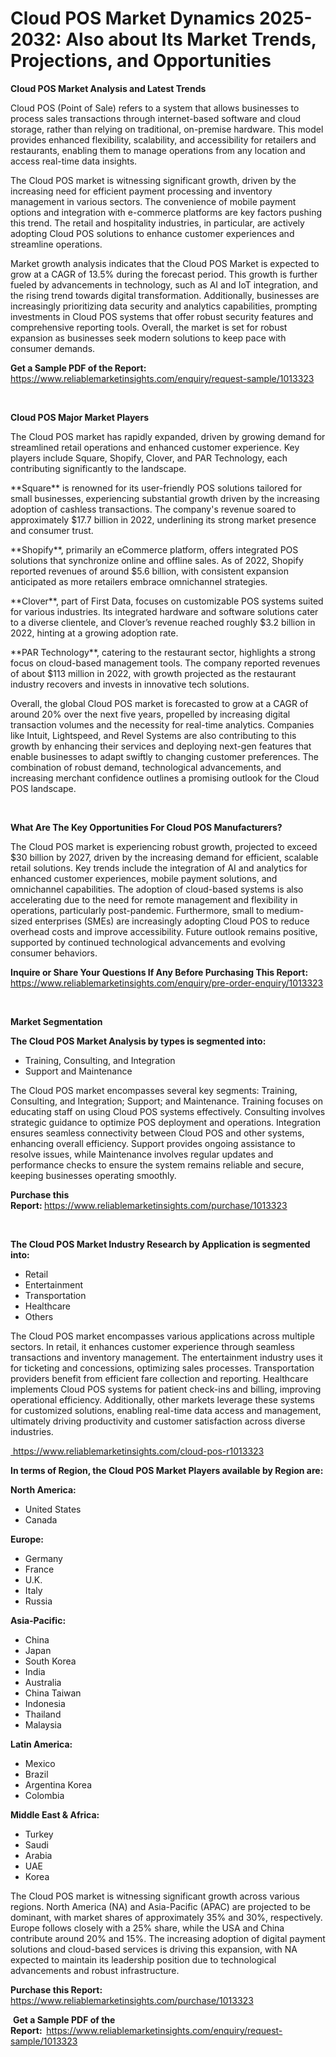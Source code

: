 <p><h1>Cloud POS Market Dynamics 2025-2032: Also about Its Market Trends, Projections, and Opportunities</h1></p><p><strong>Cloud POS Market Analysis and Latest Trends</strong></p>
<p><p>Cloud POS (Point of Sale) refers to a system that allows businesses to process sales transactions through internet-based software and cloud storage, rather than relying on traditional, on-premise hardware. This model provides enhanced flexibility, scalability, and accessibility for retailers and restaurants, enabling them to manage operations from any location and access real-time data insights.</p><p>The Cloud POS market is witnessing significant growth, driven by the increasing need for efficient payment processing and inventory management in various sectors. The convenience of mobile payment options and integration with e-commerce platforms are key factors pushing this trend. The retail and hospitality industries, in particular, are actively adopting Cloud POS solutions to enhance customer experiences and streamline operations.</p><p>Market growth analysis indicates that the Cloud POS Market is expected to grow at a CAGR of 13.5% during the forecast period. This growth is further fueled by advancements in technology, such as AI and IoT integration, and the rising trend towards digital transformation. Additionally, businesses are increasingly prioritizing data security and analytics capabilities, prompting investments in Cloud POS systems that offer robust security features and comprehensive reporting tools. Overall, the market is set for robust expansion as businesses seek modern solutions to keep pace with consumer demands.</p></p>
<p><strong>Get a Sample PDF of the Report:&nbsp;</strong> <a href="https://www.reliablemarketinsights.com/enquiry/request-sample/1013323?utm_campaign=3256&utm_medium=2&utm_source=Github&utm_content=ia&utm_term=17042025&utm_id=cloud-pos">https://www.reliablemarketinsights.com/enquiry/request-sample/1013323</a></p>
<p>&nbsp;</p>
<p><strong>Cloud POS Major Market Players</strong></p>
<p><p>The Cloud POS market has rapidly expanded, driven by growing demand for streamlined retail operations and enhanced customer experience. Key players include Square, Shopify, Clover, and PAR Technology, each contributing significantly to the landscape.</p><p>**Square** is renowned for its user-friendly POS solutions tailored for small businesses, experiencing substantial growth driven by the increasing adoption of cashless transactions. The company's revenue soared to approximately $17.7 billion in 2022, underlining its strong market presence and consumer trust.</p><p>**Shopify**, primarily an eCommerce platform, offers integrated POS solutions that synchronize online and offline sales. As of 2022, Shopify reported revenues of around $5.6 billion, with consistent expansion anticipated as more retailers embrace omnichannel strategies.</p><p>**Clover**, part of First Data, focuses on customizable POS systems suited for various industries. Its integrated hardware and software solutions cater to a diverse clientele, and Clover’s revenue reached roughly $3.2 billion in 2022, hinting at a growing adoption rate.</p><p>**PAR Technology**, catering to the restaurant sector, highlights a strong focus on cloud-based management tools. The company reported revenues of about $113 million in 2022, with growth projected as the restaurant industry recovers and invests in innovative tech solutions.</p><p>Overall, the global Cloud POS market is forecasted to grow at a CAGR of around 20% over the next five years, propelled by increasing digital transaction volumes and the necessity for real-time analytics. Companies like Intuit, Lightspeed, and Revel Systems are also contributing to this growth by enhancing their services and deploying next-gen features that enable businesses to adapt swiftly to changing customer preferences. The combination of robust demand, technological advancements, and increasing merchant confidence outlines a promising outlook for the Cloud POS landscape.</p></p>
<p>&nbsp;</p>
<p><strong>What Are The Key Opportunities For Cloud POS Manufacturers?</strong></p>
<p><p>The Cloud POS market is experiencing robust growth, projected to exceed $30 billion by 2027, driven by the increasing demand for efficient, scalable retail solutions. Key trends include the integration of AI and analytics for enhanced customer experiences, mobile payment solutions, and omnichannel capabilities. The adoption of cloud-based systems is also accelerating due to the need for remote management and flexibility in operations, particularly post-pandemic. Furthermore, small to medium-sized enterprises (SMEs) are increasingly adopting Cloud POS to reduce overhead costs and improve accessibility. Future outlook remains positive, supported by continued technological advancements and evolving consumer behaviors.</p></p>
<p><strong>Inquire or Share Your Questions If Any Before Purchasing This Report:</strong> <a href="https://www.reliablemarketinsights.com/enquiry/pre-order-enquiry/1013323?utm_campaign=3256&utm_medium=2&utm_source=Github&utm_content=ia&utm_term=17042025&utm_id=cloud-pos">https://www.reliablemarketinsights.com/enquiry/pre-order-enquiry/1013323</a></p>
<p>&nbsp;</p>
<p><strong>Market Segmentation</strong></p>
<p><strong>The Cloud POS Market Analysis by types is segmented into:</strong></p>
<p><ul><li>Training, Consulting, and Integration</li><li>Support and Maintenance</li></ul></p>
<p><p>The Cloud POS market encompasses several key segments: Training, Consulting, and Integration; Support; and Maintenance. Training focuses on educating staff on using Cloud POS systems effectively. Consulting involves strategic guidance to optimize POS deployment and operations. Integration ensures seamless connectivity between Cloud POS and other systems, enhancing overall efficiency. Support provides ongoing assistance to resolve issues, while Maintenance involves regular updates and performance checks to ensure the system remains reliable and secure, keeping businesses operating smoothly.</p></p>
<p><strong>Purchase this Report:&nbsp;</strong><a href="https://www.reliablemarketinsights.com/purchase/1013323?utm_campaign=3256&utm_medium=2&utm_source=Github&utm_content=ia&utm_term=17042025&utm_id=cloud-pos">https://www.reliablemarketinsights.com/purchase/1013323</a></p>
<p>&nbsp;</p>
<p><strong>The Cloud POS Market Industry Research by Application is segmented into:</strong></p>
<p><ul><li>Retail</li><li>Entertainment</li><li>Transportation</li><li>Healthcare</li><li>Others</li></ul></p>
<p><p>The Cloud POS market encompasses various applications across multiple sectors. In retail, it enhances customer experience through seamless transactions and inventory management. The entertainment industry uses it for ticketing and concessions, optimizing sales processes. Transportation providers benefit from efficient fare collection and reporting. Healthcare implements Cloud POS systems for patient check-ins and billing, improving operational efficiency. Additionally, other markets leverage these systems for customized solutions, enabling real-time data access and management, ultimately driving productivity and customer satisfaction across diverse industries.</p></p>
<p><a href="https://www.reliablemarketinsights.com/cloud-pos-r1013323?utm_campaign=3256&utm_medium=2&utm_source=Github&utm_content=ia&utm_term=17042025&utm_id=cloud-pos">&nbsp;https://www.reliablemarketinsights.com/cloud-pos-r1013323</a></p>
<p><strong>In terms of Region, the Cloud POS Market Players available by Region are:</strong></p>
<p>
    <p> <strong> North America: </strong>
        <ul>
            <li>United States</li>
            <li>Canada</li>
        </ul>
        </p> 
    <p> <strong> Europe: </strong>
        <ul>
            <li>Germany</li>
            <li>France</li>
            <li>U.K.</li>
            <li>Italy</li>
            <li>Russia</li>
        </ul>
        </p> 
    <p> <strong> Asia-Pacific: </strong>
        <ul>
            <li>China</li>
            <li>Japan</li>
            <li>South Korea</li>
            <li>India</li>
            <li>Australia</li>
            <li>China Taiwan</li>
            <li>Indonesia</li>
            <li>Thailand</li>
            <li>Malaysia</li>
        </ul>
        </p> 
    <p> <strong> Latin America: </strong>
        <ul>
            <li>Mexico</li>
            <li>Brazil</li>
            <li>Argentina Korea</li>
            <li>Colombia</li>
        </ul>
        </p> 
    <p> <strong> Middle East & Africa: </strong>
        <ul>
            <li>Turkey</li>
            <li>Saudi</li>
            <li>Arabia</li>
            <li>UAE</li>
            <li>Korea</li>
        </ul>
    </p>
    </p>
<p><p>The Cloud POS market is witnessing significant growth across various regions. North America (NA) and Asia-Pacific (APAC) are projected to be dominant, with market shares of approximately 35% and 30%, respectively. Europe follows closely with a 25% share, while the USA and China contribute around 20% and 15%. The increasing adoption of digital payment solutions and cloud-based services is driving this expansion, with NA expected to maintain its leadership position due to technological advancements and robust infrastructure.</p></p>
<p><strong>Purchase this Report: </strong><a href="https://www.reliablemarketinsights.com/purchase/1013323?utm_campaign=3256&utm_medium=2&utm_source=Github&utm_content=ia&utm_term=17042025&utm_id=cloud-pos">https://www.reliablemarketinsights.com/purchase/1013323</a></p>
<p>&nbsp;<strong>Get a Sample PDF of the Report:&nbsp;&nbsp;</strong><a href="https://www.reliablemarketinsights.com/enquiry/request-sample/1013323?utm_campaign=3256&utm_medium=2&utm_source=Github&utm_content=ia&utm_term=17042025&utm_id=cloud-pos">https://www.reliablemarketinsights.com/enquiry/request-sample/1013323</a></p>
<p><strong></strong></p>
<p><p></p><p></p><p></p></p>